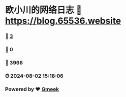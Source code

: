 # 欧小川的网络日志 :link: https://blog.65536.website 
### :page_facing_up: [3](https://blog.65536.website/tag.html) 
### :speech_balloon: 0 
### :hibiscus: 3966 
### :alarm_clock: 2024-08-02 15:18:06 
### Powered by :heart: [Gmeek](https://github.com/Meekdai/Gmeek)
